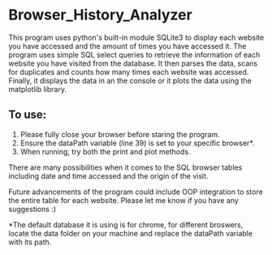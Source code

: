 # Browser_History_Analyzer

This program uses python's built-in module SQLite3 to display each website you have accessed and the amount of times you have accessed it. The program uses simple SQL select queries to retrieve the information of each website you have visited from the database. It then parses the data, scans for duplicates and counts how many times each website was accessed. Finally, it displays the data in an the console or it plots the data using the matplotlib library. 

## To use:
1. Please fully close your browser before staring the program.
2. Ensure the dataPath variable (line 39) is set to your specific browser*.
3. When running, try both the print and plot methods.


There are many possibilities when it comes to the SQL browser tables including date and time accessed and the origin of the visit. 

Future advancements of the program could include OOP integration to store the entire table for each website. Please let me know if you have any suggestions :)

*The default database it is using is for chrome, for different broswers, locate the data folder on your machine and replace the dataPath variable with its path.
